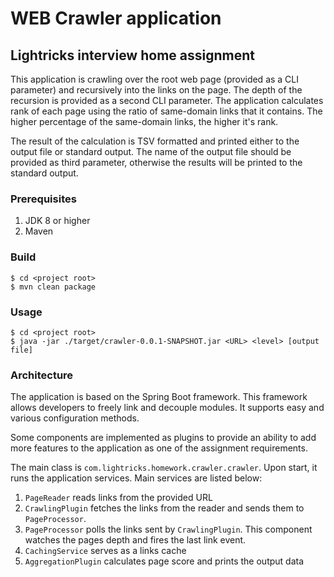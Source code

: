 # WEB Crawler application
## Lightricks interview home assignment

This application is crawling over the root web page (provided as a CLI parameter)
and recursively into the links on the page. The depth of the recursion is provided as a second CLI parameter.
The application calculates rank of each page using the ratio of same-domain links that it contains. The higher 
percentage of the same-domain links, the higher it's rank.

The result of the calculation is TSV formatted and printed either to the output file or standard output.
The name of the output file should be provided as third parameter, otherwise the results
will be printed to the standard output.

### Prerequisites
1. JDK 8 or higher
2. Maven

### Build
```shell
$ cd <project root>
$ mvn clean package
```

### Usage
```shell
$ cd <project root>
$ java -jar ./target/crawler-0.0.1-SNAPSHOT.jar <URL> <level> [output file]
```

### Architecture
The application is based on the Spring Boot framework. This framework allows developers to freely 
link and decouple modules. It supports easy and various configuration methods.

Some components are implemented as plugins to provide an ability to add more features to the 
application as one of the assignment requirements.

The main class is ```com.lightricks.homework.crawler.crawler```.
Upon start, it runs the application services. Main services are listed below:
1. ```PageReader``` reads links from the provided URL
2. ```CrawlingPlugin``` fetches the links from the reader and sends them to ```PageProcessor```.
3. ```PageProcessor``` polls the links sent by ```CrawlingPlugin```. This component watches the pages depth and fires 
the last link event.
4. ```CachingService``` serves as a links cache
5. ```AggregationPlugin``` calculates page score and prints the output data
